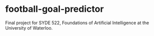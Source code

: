 # football-goal-predictor

Final project for SYDE 522, Foundations of Artificial Intelligence at the University of Waterloo.
